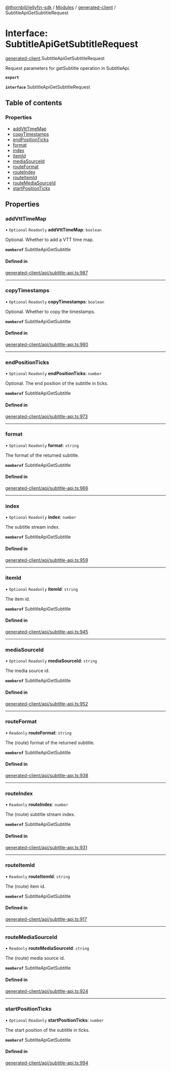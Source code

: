 [@thornbill/jellyfin-sdk](../README.md) / [Modules](../modules.md) / [generated-client](../modules/generated_client.md) / SubtitleApiGetSubtitleRequest

# Interface: SubtitleApiGetSubtitleRequest

[generated-client](../modules/generated_client.md).SubtitleApiGetSubtitleRequest

Request parameters for getSubtitle operation in SubtitleApi.

**`export`**

**`interface`** SubtitleApiGetSubtitleRequest

## Table of contents

### Properties

- [addVttTimeMap](generated_client.SubtitleApiGetSubtitleRequest.md#addvtttimemap)
- [copyTimestamps](generated_client.SubtitleApiGetSubtitleRequest.md#copytimestamps)
- [endPositionTicks](generated_client.SubtitleApiGetSubtitleRequest.md#endpositionticks)
- [format](generated_client.SubtitleApiGetSubtitleRequest.md#format)
- [index](generated_client.SubtitleApiGetSubtitleRequest.md#index)
- [itemId](generated_client.SubtitleApiGetSubtitleRequest.md#itemid)
- [mediaSourceId](generated_client.SubtitleApiGetSubtitleRequest.md#mediasourceid)
- [routeFormat](generated_client.SubtitleApiGetSubtitleRequest.md#routeformat)
- [routeIndex](generated_client.SubtitleApiGetSubtitleRequest.md#routeindex)
- [routeItemId](generated_client.SubtitleApiGetSubtitleRequest.md#routeitemid)
- [routeMediaSourceId](generated_client.SubtitleApiGetSubtitleRequest.md#routemediasourceid)
- [startPositionTicks](generated_client.SubtitleApiGetSubtitleRequest.md#startpositionticks)

## Properties

### addVttTimeMap

• `Optional` `Readonly` **addVttTimeMap**: `boolean`

Optional. Whether to add a VTT time map.

**`memberof`** SubtitleApiGetSubtitle

#### Defined in

[generated-client/api/subtitle-api.ts:987](https://github.com/thornbill/jellyfin-sdk-typescript/blob/21a118e/src/generated-client/api/subtitle-api.ts#L987)

___

### copyTimestamps

• `Optional` `Readonly` **copyTimestamps**: `boolean`

Optional. Whether to copy the timestamps.

**`memberof`** SubtitleApiGetSubtitle

#### Defined in

[generated-client/api/subtitle-api.ts:980](https://github.com/thornbill/jellyfin-sdk-typescript/blob/21a118e/src/generated-client/api/subtitle-api.ts#L980)

___

### endPositionTicks

• `Optional` `Readonly` **endPositionTicks**: `number`

Optional. The end position of the subtitle in ticks.

**`memberof`** SubtitleApiGetSubtitle

#### Defined in

[generated-client/api/subtitle-api.ts:973](https://github.com/thornbill/jellyfin-sdk-typescript/blob/21a118e/src/generated-client/api/subtitle-api.ts#L973)

___

### format

• `Optional` `Readonly` **format**: `string`

The format of the returned subtitle.

**`memberof`** SubtitleApiGetSubtitle

#### Defined in

[generated-client/api/subtitle-api.ts:966](https://github.com/thornbill/jellyfin-sdk-typescript/blob/21a118e/src/generated-client/api/subtitle-api.ts#L966)

___

### index

• `Optional` `Readonly` **index**: `number`

The subtitle stream index.

**`memberof`** SubtitleApiGetSubtitle

#### Defined in

[generated-client/api/subtitle-api.ts:959](https://github.com/thornbill/jellyfin-sdk-typescript/blob/21a118e/src/generated-client/api/subtitle-api.ts#L959)

___

### itemId

• `Optional` `Readonly` **itemId**: `string`

The item id.

**`memberof`** SubtitleApiGetSubtitle

#### Defined in

[generated-client/api/subtitle-api.ts:945](https://github.com/thornbill/jellyfin-sdk-typescript/blob/21a118e/src/generated-client/api/subtitle-api.ts#L945)

___

### mediaSourceId

• `Optional` `Readonly` **mediaSourceId**: `string`

The media source id.

**`memberof`** SubtitleApiGetSubtitle

#### Defined in

[generated-client/api/subtitle-api.ts:952](https://github.com/thornbill/jellyfin-sdk-typescript/blob/21a118e/src/generated-client/api/subtitle-api.ts#L952)

___

### routeFormat

• `Readonly` **routeFormat**: `string`

The (route) format of the returned subtitle.

**`memberof`** SubtitleApiGetSubtitle

#### Defined in

[generated-client/api/subtitle-api.ts:938](https://github.com/thornbill/jellyfin-sdk-typescript/blob/21a118e/src/generated-client/api/subtitle-api.ts#L938)

___

### routeIndex

• `Readonly` **routeIndex**: `number`

The (route) subtitle stream index.

**`memberof`** SubtitleApiGetSubtitle

#### Defined in

[generated-client/api/subtitle-api.ts:931](https://github.com/thornbill/jellyfin-sdk-typescript/blob/21a118e/src/generated-client/api/subtitle-api.ts#L931)

___

### routeItemId

• `Readonly` **routeItemId**: `string`

The (route) item id.

**`memberof`** SubtitleApiGetSubtitle

#### Defined in

[generated-client/api/subtitle-api.ts:917](https://github.com/thornbill/jellyfin-sdk-typescript/blob/21a118e/src/generated-client/api/subtitle-api.ts#L917)

___

### routeMediaSourceId

• `Readonly` **routeMediaSourceId**: `string`

The (route) media source id.

**`memberof`** SubtitleApiGetSubtitle

#### Defined in

[generated-client/api/subtitle-api.ts:924](https://github.com/thornbill/jellyfin-sdk-typescript/blob/21a118e/src/generated-client/api/subtitle-api.ts#L924)

___

### startPositionTicks

• `Optional` `Readonly` **startPositionTicks**: `number`

The start position of the subtitle in ticks.

**`memberof`** SubtitleApiGetSubtitle

#### Defined in

[generated-client/api/subtitle-api.ts:994](https://github.com/thornbill/jellyfin-sdk-typescript/blob/21a118e/src/generated-client/api/subtitle-api.ts#L994)

